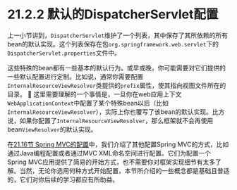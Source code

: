 # 21.2.2 默认的DispatcherServlet配置

上一小节讲到，`DispatcherServlet`维护了一个列表，其中保存了其所依赖的所有bean的默认实现。这个列表保存在包`org.springframework.web.servlet`下的`DispatcherServlet.properties`文件中。

这些特殊的bean都有一些基本的默认行为。或早或晚，你可能需要对它们提供的一些默认配置进行定制。比如说，通常你需要配置`InternalResourceViewResolver`类提供的`prefix`属性，使其指向视图文件所在的目录。

这里需要理解的一个事情是，一旦你在web应用上下文`WebApplicationContext`中配置了某个特殊bean以后（比如`InternalResourceViewResolver`），实际上你也覆写了该bean的默认实现。比方说，如果你配置了`InternalResourceViewResolver`，那么框架就不会再使用bean`ViewResolver`的默认实现。

在[21.16节 Spring MVC的配置](../21-16/configuring-spring-mvc.md)中，我们介绍了其他配置Spring MVC的方式，比如通过Java编程配置或者通过MVC XML命名空间进行配置。它们为配置一个Spring MVC应用提供了简易的开始方式，也不需要你对框架实现细节有太多了解。当然，无论你选用何种方式开始配置，本节所介绍的一些概念都是基础且普适的，它们对你后续的学习都应有所助益。
